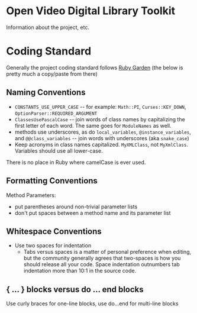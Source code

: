 Open Video Digital Library Toolkit
==================================

Information about the project, etc.

Coding Standard
===============

Generally the project coding standard follows [Ruby Garden](http://www.rubygarden.org/Ruby/page/show/RubyStyleGuide) (the below is pretty much a copy/paste from there)

Naming Conventions
------------------

* `CONSTANTS_USE_UPPER_CASE` -- for example: `Math::PI`, `Curses::KEY_DOWN`, `OptionParser::REQUIRED_ARGUMENT`
* `ClassesUsePascalCase` -- join words of class names by capitalizing the first letter of each word. The same goes for `ModuleNames` as well.
* methods use underscores, as do `local_variables`, `@instance_variables`, and `@@class_variables` -- join words with underscores (aka `snake_case`) 
* Keep acronyms in class names capitalized. `MyXMLClass`, not `MyXmlClass`. Variables should use all lower-case. 

There is no place in Ruby where camelCase is ever used.

Formatting Conventions
----------------------

Method Parameters:

* put parentheses around non-trivial parameter lists
* don't put spaces between a method name and its parameter list 

Whitespace Conventions
----------------------

* Use two spaces for indentation
  - Tabs versus spaces is a matter of personal preference when editing, but the community generally agrees that two-spaces is how you should release all your code. Space indentation outnumbers tab indentation more than 10:1 in the source code. 

{ ... } blocks versus do ... end blocks
---------------------------------------
Use curly braces for one-line blocks, use do...end for multi-line blocks

